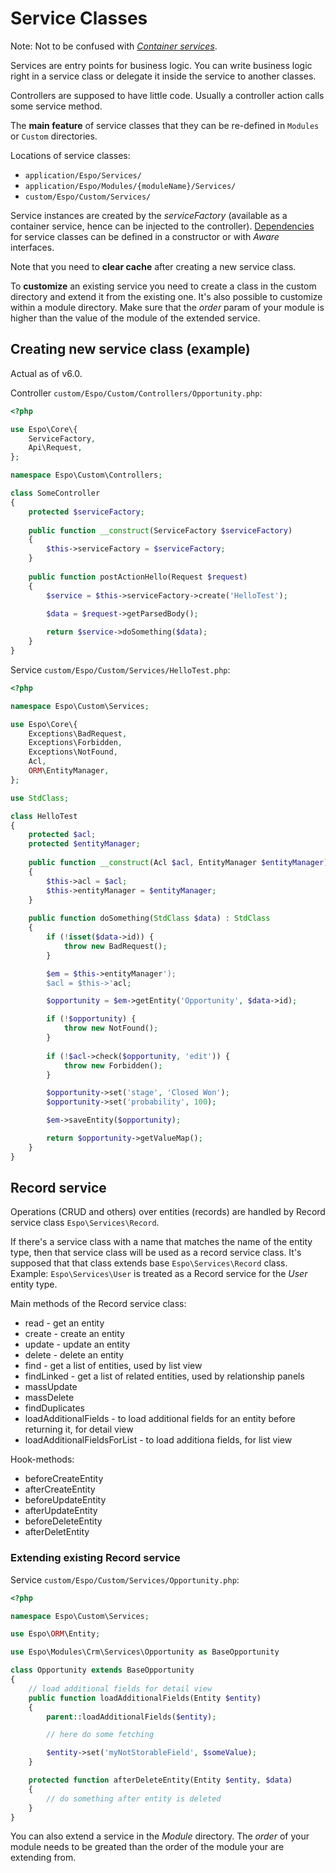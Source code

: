 # Service Classes

Note: Not to be confused with [*Container services*](di.md).

Services are entry points for business logic. You can write business logic right in a service class or delegate it inside the service to another classes.

Controllers are supposed to have little code. Usually a controller action calls some service method. 

The **main feature** of service classes that they can be re-defined in `Modules` or `Custom` directories.

Locations of service classes:

* `application/Espo/Services/`
* `application/Espo/Modules/{moduleName}/Services/`
* `custom/Espo/Custom/Services/`

Service instances are created by the *serviceFactory* (available as a container service, hence can be injected to the controller). [Dependencies](di.md) for service classes can be defined in a constructor or with *Aware* interfaces.

Note that you need to **clear cache** after creating a new service class.

To **customize** an existing service you need to create a class in the custom directory and extend it from the existing one. It's also possible to customize within a module directory. Make sure that the *order* param of your module is higher than the value of the module of the extended service.


## Creating new service class (example)

Actual as of v6.0.

Controller `custom/Espo/Custom/Controllers/Opportunity.php`:

```php
<?php

use Espo\Core\{
    ServiceFactory,
    Api\Request,
};

namespace Espo\Custom\Controllers;

class SomeController
{
    protected $serviceFactory;
    
    public function __construct(ServiceFactory $serviceFactory)
    {
        $this->serviceFactory = $serviceFactory;       
    }
    
    public function postActionHello(Request $request)
    {
        $service = $this->serviceFactory->create('HelloTest');
        
        $data = $request->getParsedBody();

        return $service->doSomething($data);
    }
}

```

Service `custom/Espo/Custom/Services/HelloTest.php`:

```php
<?php

namespace Espo\Custom\Services;

use Espo\Core\{
    Exceptions\BadRequest,
    Exceptions\Forbidden,
    Exceptions\NotFound,
    Acl,
    ORM\EntityManager,
};

use StdClass;

class HelloTest
{
    protected $acl;
    protected $entityManager;
    
    public function __construct(Acl $acl, EntityManager $entityManager)
    {
        $this->acl = $acl;
        $this->entityManager = $entityManager;        
    }
    
    public function doSomething(StdClass $data) : StdClass
    {
        if (!isset($data->id)) {
            throw new BadRequest();
        }

        $em = $this->entityManager');
        $acl = $this->'acl;

        $opportunity = $em->getEntity('Opportunity', $data->id);

        if (!$opportunity) {
            throw new NotFound();
        }
        
        if (!$acl->check($opportunity, 'edit')) {
            throw new Forbidden();
        }

        $opportunity->set('stage', 'Closed Won');
        $opportunity->set('probability', 100);

        $em->saveEntity($opportunity);

        return $opportunity->getValueMap();
    }
}
```

## Record service

Operations (CRUD and others) over entities (records) are handled by Record service class `Espo\Services\Record`. 

If there's a service class with a name that matches the name of the entity type, then that service class will be used as a record service class. It's supposed that that class extends base `Espo\Services\Record` class. Example: `Espo\Services\User` is treated as a Record service for the *User* entity type.


Main methods of the Record service class:

* read - get an entity
* create - create an entity
* update - update an entity
* delete - delete an entity
* find - get a list of entities, used by list view
* findLinked - get a list of related entities, used by relationship panels
* massUpdate
* massDelete
* findDuplicates
* loadAdditionalFields - to load additional fields for an entity before returning it, for detail view
* loadAdditionalFieldsForList - to load additiona fields, for list view

Hook-methods:

* beforeCreateEntity
* afterCreateEntity
* beforeUpdateEntity
* afterUpdateEntity
* beforeDeleteEntity
* afterDeletEntity

### Extending existing Record service

Service `custom/Espo/Custom/Services/Opportunity.php`:

```php
<?php

namespace Espo\Custom\Services;

use Espo\ORM\Entity;

use Espo\Modules\Crm\Services\Opportunity as BaseOpportunity

class Opportunity extends BaseOpportunity
{
    // load additional fields for detail view
    public function loadAdditionalFields(Entity $entity)
    {
        parent::loadAdditionalFields($entity);

        // here do some fetching

        $entity->set('myNotStorableField', $someValue);
    }

    protected function afterDeleteEntity(Entity $entity, $data)
    {
        // do something after entity is deleted
    }
}
```

You can also extend a service in the *Module* directory. The *order* of your module needs to be greated than the order of the module your are extending from.
